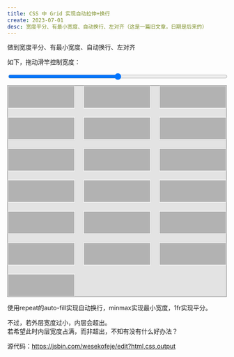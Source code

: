 ```yaml
---
title: CSS 中 Grid 实现自动拉伸+换行
create: 2023-07-01
desc: 宽度平分、有最小宽度、自动换行、左对齐（这是一篇旧文章，日期是后来的）
---
```


做到宽度平分、有最小宽度、自动换行、左对齐

如下，拖动滑竿控制宽度：

<input id="rangegrid" type="range" min="0" max="100" step="any" v-model="wdt">
<div id="containergrid">
  <div></div><div></div><div></div><div></div><div></div><div></div><div></div><div></div><div></div><div></div><div></div><div></div><div></div><div></div><div></div><div></div><div></div><div></div><div></div>
</div>

使用repeat的auto-fill实现自动换行，minmax实现最小宽度，1fr实现平分。

不过，若外层宽度过小，内层会超出。  
若希望此时内层宽度占满，而非超出，不知有没有什么好办法？

源代码：<https://jsbin.com/wesekofeje/edit?html,css,output>

<style scoped>
#rangegrid{
  width: 100%
}
#containergrid{
  display: grid;
  grid-template-columns: repeat(auto-fill, minmax(/*最小值*/ 120px, 1fr));
  grid-gap: 20px;

  margin: 10px 0;
  background-color: #7773;
  border: 1px solid #888;
  width: v-bind(wdt + '%');
}
#containergrid>div {
  background: #8888;
  border: 1px solid #FFF;
  height: 50px;
}
</style>

<script setup>
  import { ref } from 'vue'
  const wdt = ref(100)
</script>